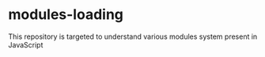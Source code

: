 # modules-loading
This repository is targeted to understand various modules system present in JavaScript 
